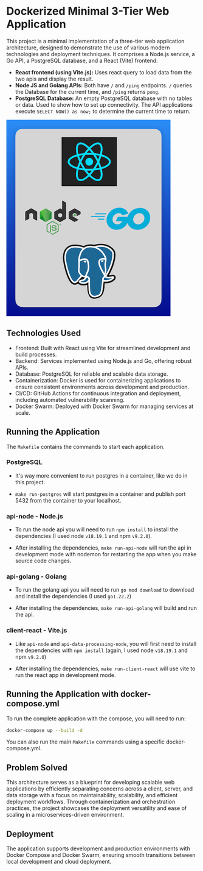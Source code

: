 # Dockerized Minimal 3-Tier Web Application

This project is a minimal implementation of a three-tier web application architecture, designed to demonstrate the use of various modern technologies and deployment techniques. It comprises a Node.js service, a Go API, a PostgreSQL database, and a React (Vite) frontend.

- **React frontend (using Vite.js):** Uses react query to load data from the two apis and display the result.
- **Node JS and Golang APIs:** Both have `/` and `/ping` endpoints. `/` queries the Database for the current time, and `/ping` returns `pong`.
- **PostgreSQL Database:** An empty PostgreSQL database with no tables or data. Used to show how to set up connectivity. The API applications execute `SELECT NOW() as now;` to determine the current time to return.

![](./readme-assets/tech-stack.png)

## Technologies Used

- Frontend: Built with React using Vite for streamlined development and build processes.
- Backend: Services implemented using Node.js and Go, offering robust APIs.
- Database: PostgreSQL for reliable and scalable data storage.
- Containerization: Docker is used for containerizing applications to ensure consistent environments across development and production.
- CI/CD: GitHub Actions for continuous integration and deployment, including automated vulnerability scanning.
- Docker Swarm: Deployed with Docker Swarm for managing services at scale.

## Running the Application

The `Makefile` contains the commands to start each application.

### PostgreSQL

- It's way more convenient to run postgres in a container, like we do in this project.

- `make run-postgres` will start postgres in a container and publish port 5432 from the container to your localhost.

### api-node - Node.js

- To run the node api you will need to run `npm install` to install the dependencies (I used node `v18.19.1` and npm `v9.2.0`).

- After installing the dependencies, `make run-api-node` will run the api in development mode with nodemon for restarting the app when you make source code changes.

### api-golang - Golang

- To run the golang api you will need to run `go mod download` to download and install the dependencies (I used `go1.22.2`)

- After installing the dependencies, `make run-api-golang` will build and run the api.

### client-react - Vite.js

- Like `api-node` and `api-data-processing-node`, you will first need to install the dependencies with `npm install` (again, I used node `v18.19.1` and npm `v9.2.0`)

- After installing the dependencies, `make run-client-react` will use vite to run the react app in development mode.

## Running the Application with docker-compose.yml

To run the complete application with the compose, you will need to run:

```bash
docker-compose up --build -d
```

You can also run the main `Makefile` commands using a specific docker-compose.yml.

## Problem Solved

This architecture serves as a blueprint for developing scalable web applications by efficiently separating concerns across a client, server, and data storage with a focus on maintainability, scalability, and efficient deployment workflows. Through containerization and orchestration practices, the project showcases the deployment versatility and ease of scaling in a microservices-driven environment.

## Deployment

The application supports development and production environments with Docker Compose and Docker Swarm, ensuring smooth transitions between local development and cloud deployment.
